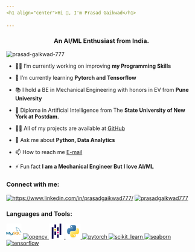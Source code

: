 ```yaml
---
<h1 align="center">Hi 👋, I'm Prasad Gaikwad</h1>

---
```


<h3 align="center">An AI/ML Enthusiast from India.</h3>



<p align="left"> <img src="https://komarev.com/ghpvc/?username=prasad-gaikwad-777&label=Profile%20views&color=0e75b6&style=flat" alt="prasad-gaikwad-777" /> </p>

- 👨‍💻 I’m currently working on improving **my Programming Skills**

- 🌱 I’m currently learning **Pytorch and Tensorflow**

- 📚 I hold a BE in Mechanical Engineering with honors in EV from ****Pune University****

- 🤝 Diploma in Artificial Intelligence from The ****State University of New York at Postdam.****

- 👨‍💻 All of my projects are available at [GitHub](https://github.com/Prasad-Gaikwad-777)

- 💬 Ask me about **Python, Data Analytics**

- 📫 How to reach me [E-mail](prasadbhau2001@gmail.com)

- ⚡ Fun fact **I am a Mechanical Engineer But I love AI/ML**

<h3 align="left">Connect with me:</h3>
<p align="left">
<a href="https://linkedin.com/in/https://www.linkedin.com/in/prasadgaikwad777/" target="blank"><img align="center" src="https://raw.githubusercontent.com/rahuldkjain/github-profile-readme-generator/master/src/images/icons/Social/linked-in-alt.svg" alt="https://www.linkedin.com/in/prasadgaikwad777/" height="30" width="40" /></a>
<a href="https://kaggle.com/prasadgaikwad777" target="blank"><img align="center" src="https://raw.githubusercontent.com/rahuldkjain/github-profile-readme-generator/master/src/images/icons/Social/kaggle.svg" alt="prasadgaikwad777" height="30" width="40" /></a>
</p>

<h3 align="left">Languages and Tools:</h3>
<p align="left"> <a href="https://www.mysql.com/" target="_blank" rel="noreferrer"> <img src="https://raw.githubusercontent.com/devicons/devicon/master/icons/mysql/mysql-original-wordmark.svg" alt="mysql" width="40" height="40"/>
</a> <a href="https://opencv.org/" target="_blank" rel="noreferrer"> <img src="https://www.vectorlogo.zone/logos/opencv/opencv-icon.svg" alt="opencv" width="40" height="40"/> 
</a> <a href="https://pandas.pydata.org/" target="_blank" rel="noreferrer"> <img src="https://raw.githubusercontent.com/devicons/devicon/2ae2a900d2f041da66e950e4d48052658d850630/icons/pandas/pandas-original.svg" alt="pandas" width="40" height="40"/> 
</a> <a href="https://www.python.org" target="_blank" rel="noreferrer"> <img src="https://raw.githubusercontent.com/devicons/devicon/master/icons/python/python-original.svg" alt="python" width="40" height="40"/> 
</a> <a href="https://pytorch.org/" target="_blank" rel="noreferrer"> <img src="https://www.vectorlogo.zone/logos/pytorch/pytorch-icon.svg" alt="pytorch" width="40" height="40"/> 
</a> <a href="https://scikit-learn.org/" target="_blank" rel="noreferrer"> <img src="https://upload.wikimedia.org/wikipedia/commons/0/05/Scikit_learn_logo_small.svg" alt="scikit_learn" width="40" height="40"/>
</a> <a href="https://seaborn.pydata.org/" target="_blank" rel="noreferrer"> <img src="https://seaborn.pydata.org/_images/logo-mark-lightbg.svg" alt="seaborn" width="40" height="40"/>
</a> <a href="https://www.tensorflow.org" target="_blank" rel="noreferrer"> <img src="https://www.vectorlogo.zone/logos/tensorflow/tensorflow-icon.svg" alt="tensorflow" width="40" height="40"/> </a> </p>
